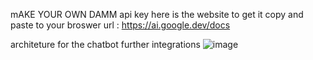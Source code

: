 mAKE YOUR OWN DAMM api key here is the website to get it
copy and paste to your broswer url : https://ai.google.dev/docs 

architeture for the chatbot further integrations
![image](https://github.com/NdumisoButhelezi/NewGemini2.0/assets/108745657/b5251075-09e8-4958-9bce-038c881573ab)
